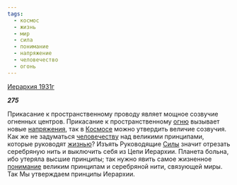 ```yaml
---
tags:
  - космос
  - жизнь
  - мир
  - сила
  - понимание
  - напряжение
  - человечество
  - огонь
---
```

[Иерархия 1931г](https://127.0.0.1:4002/agni/1931)

___275___

Прикасание к пространственному проводу являет мощное созвучие огненных центров. Прикасание к пространственному [огню](../../../tags/#огонь) вызывает новые [напряжения](../../../tags/#напряжение), так в [Космосе](../../../tags/#космос) можно утвердить величие созвучия. Как же не задуматься [человечеству](../../../tags/#человечество) над великими принципами, которые руководят [жизнью](../../../tags/#жизнь)? Изъять Руководящие [Силы](../../../tags/#сила) значит отрезать серебряную нить и выключить себя из Цепи Иерархии. Планета больна, ибо утеряла высшие принципы; так нужно явить самое жизненное [понимание](../../../tags/#понимание) великим принципам и серебряной нити, связующей миры. Так Мы утверждаем принципы Иерархии.   

